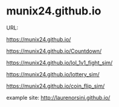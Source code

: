 # munix24.github.io

URL:

https://munix24.github.io/

https://munix24.github.io/Countdown/

https://munix24.github.io/lol_1v1_fight_sim/

https://munix24.github.io/lottery_sim/

https://munix24.github.io/coin_flip_sim/

example site:
http://laurenorsini.github.io/
